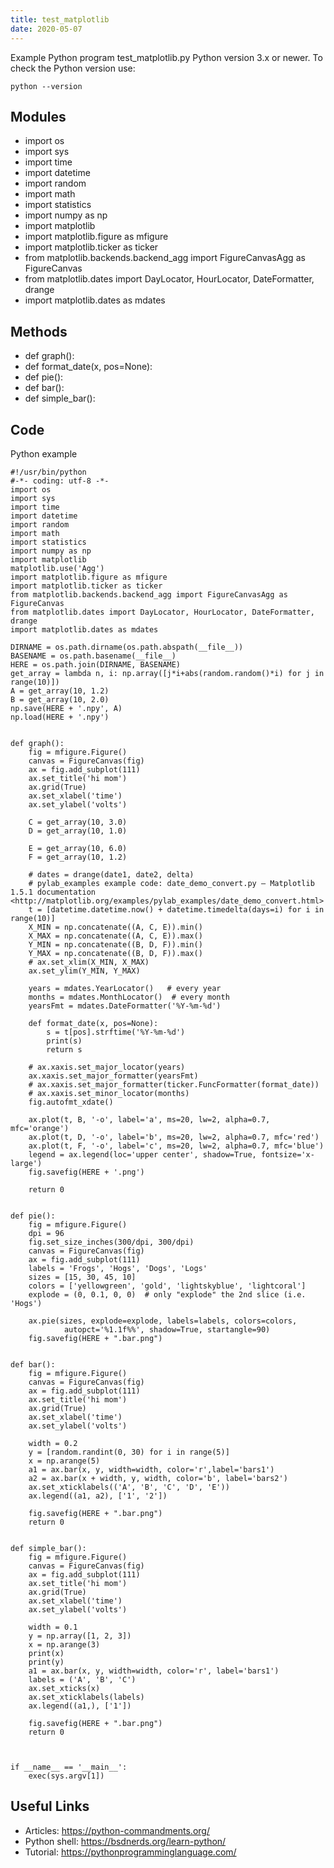 ```yaml
---
title: test_matplotlib
date: 2020-05-07
---
```

Example Python program test_matplotlib.py
Python version 3.x or newer.
To check the Python version use:

    python --version

## Modules

* import os
* import sys
* import time
* import datetime
* import random
* import math
* import statistics
* import numpy as np
* import matplotlib
* import matplotlib.figure as mfigure
* import matplotlib.ticker as ticker
* from matplotlib.backends.backend_agg import FigureCanvasAgg as FigureCanvas
* from matplotlib.dates import DayLocator, HourLocator, DateFormatter, drange
* import matplotlib.dates as mdates

## Methods

* def graph():
* def format_date(x, pos=None):
* def pie():
* def bar():
* def simple_bar():

## Code

Python example

    #!/usr/bin/python
    #-*- coding: utf-8 -*-
    import os
    import sys
    import time
    import datetime
    import random
    import math
    import statistics
    import numpy as np
    import matplotlib
    matplotlib.use('Agg')
    import matplotlib.figure as mfigure
    import matplotlib.ticker as ticker
    from matplotlib.backends.backend_agg import FigureCanvasAgg as FigureCanvas
    from matplotlib.dates import DayLocator, HourLocator, DateFormatter, drange
    import matplotlib.dates as mdates
    
    DIRNAME = os.path.dirname(os.path.abspath(__file__))
    BASENAME = os.path.basename(__file__)
    HERE = os.path.join(DIRNAME, BASENAME)
    get_array = lambda n, i: np.array([j*i+abs(random.random()*i) for j in range(10)])
    A = get_array(10, 1.2)
    B = get_array(10, 2.0)
    np.save(HERE + '.npy', A)
    np.load(HERE + '.npy')
    
    
    def graph():
        fig = mfigure.Figure()
        canvas = FigureCanvas(fig)
        ax = fig.add_subplot(111)
        ax.set_title('hi mom')
        ax.grid(True)
        ax.set_xlabel('time')
        ax.set_ylabel('volts')
    
        C = get_array(10, 3.0)
        D = get_array(10, 1.0)
    
        E = get_array(10, 6.0)
        F = get_array(10, 1.2)
    
        # dates = drange(date1, date2, delta)
        # pylab_examples example code: date_demo_convert.py — Matplotlib 1.5.1 documentation <http://matplotlib.org/examples/pylab_examples/date_demo_convert.html>
        t = [datetime.datetime.now() + datetime.timedelta(days=i) for i in range(10)]
        X_MIN = np.concatenate((A, C, E)).min()
        X_MAX = np.concatenate((A, C, E)).max()
        Y_MIN = np.concatenate((B, D, F)).min()
        Y_MAX = np.concatenate((B, D, F)).max()
        # ax.set_xlim(X_MIN, X_MAX)
        ax.set_ylim(Y_MIN, Y_MAX)
    
        years = mdates.YearLocator()   # every year
        months = mdates.MonthLocator()  # every month
        yearsFmt = mdates.DateFormatter('%Y-%m-%d')
        
        def format_date(x, pos=None):
            s = t[pos].strftime('%Y-%m-%d')
            print(s)
            return s
    
        # ax.xaxis.set_major_locator(years)
        ax.xaxis.set_major_formatter(yearsFmt)
        # ax.xaxis.set_major_formatter(ticker.FuncFormatter(format_date))
        # ax.xaxis.set_minor_locator(months)
        fig.autofmt_xdate()
    
        ax.plot(t, B, '-o', label='a', ms=20, lw=2, alpha=0.7, mfc='orange')
        ax.plot(t, D, '-o', label='b', ms=20, lw=2, alpha=0.7, mfc='red')
        ax.plot(t, F, '-o', label='c', ms=20, lw=2, alpha=0.7, mfc='blue')
        legend = ax.legend(loc='upper center', shadow=True, fontsize='x-large')
        fig.savefig(HERE + '.png')
    
        return 0
    
    
    def pie():
        fig = mfigure.Figure()
        dpi = 96
        fig.set_size_inches(300/dpi, 300/dpi)
        canvas = FigureCanvas(fig)
        ax = fig.add_subplot(111)
        labels = 'Frogs', 'Hogs', 'Dogs', 'Logs'
        sizes = [15, 30, 45, 10]
        colors = ['yellowgreen', 'gold', 'lightskyblue', 'lightcoral']
        explode = (0, 0.1, 0, 0)  # only "explode" the 2nd slice (i.e. 'Hogs')
        
        ax.pie(sizes, explode=explode, labels=labels, colors=colors,
                autopct='%1.1f%%', shadow=True, startangle=90)
        fig.savefig(HERE + ".bar.png")
    
    
    def bar():
        fig = mfigure.Figure()
        canvas = FigureCanvas(fig)
        ax = fig.add_subplot(111)
        ax.set_title('hi mom')
        ax.grid(True)
        ax.set_xlabel('time')
        ax.set_ylabel('volts')
    
        width = 0.2
        y = [random.randint(0, 30) for i in range(5)]
        x = np.arange(5)
        a1 = ax.bar(x, y, width=width, color='r',label='bars1')
        a2 = ax.bar(x + width, y, width, color='b', label='bars2')
        ax.set_xticklabels(('A', 'B', 'C', 'D', 'E'))
        ax.legend((a1, a2), ['1', '2'])
    
        fig.savefig(HERE + ".bar.png")
        return 0
    
    
    def simple_bar():
        fig = mfigure.Figure()
        canvas = FigureCanvas(fig)
        ax = fig.add_subplot(111)
        ax.set_title('hi mom')
        ax.grid(True)
        ax.set_xlabel('time')
        ax.set_ylabel('volts')
    
        width = 0.1
        y = np.array([1, 2, 3])
        x = np.arange(3)
        print(x)
        print(y)
        a1 = ax.bar(x, y, width=width, color='r', label='bars1')
        labels = ('A', 'B', 'C')
        ax.set_xticks(x)
        ax.set_xticklabels(labels)
        ax.legend((a1,), ['1'])
    
        fig.savefig(HERE + ".bar.png")
        return 0
    
    
    
    if __name__ == '__main__':
        exec(sys.argv[1])
    

## Useful Links

- Articles: https://python-commandments.org/
- Python shell: https://bsdnerds.org/learn-python/
- Tutorial: https://pythonprogramminglanguage.com/
